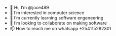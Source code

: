 - 👋 Hi, I’m @joce489
- 👀 I’m interested in computer science
- 🌱 I’m currently learning software engeneering
- 💞️ I’m looking to collaborate on making software
- 📫 How to reach me on whatsapp +254115282301

<!---
joce489/joce489 is a ✨ special ✨ repository because its `README.md` (this file) appears on your GitHub profile.
You can click the Preview link to take a look at your changes.
--->
